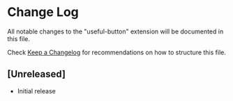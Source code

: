 # Change Log

All notable changes to the "useful-button" extension will be documented in this file.

Check [Keep a Changelog](http://keepachangelog.com/) for recommendations on how to structure this file.

## [Unreleased]

- Initial release